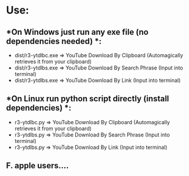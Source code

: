 # Use:

## *On Windows just run any exe file (no dependencies needed) *:

- dist/r3-ytdlbc.exe => YouTube Download By Clipboard (Automagically retrieves it from your clipboard)
- dist/r3-ytdlbs.exe => YouTube Download By Search Phrase (Input into terminal)
- dist/r3-ytdlbs.exe => YouTube Download By Link (Input into terminal)

## *On Linux run python script directly (install dependencies) *:

- r3-ytdlbc.py => YouTube Download By Clipboard (Automagically retrieves it from your clipboard)
- r3-ytdlbs.py => YouTube Download By Search Phrase (Input into terminal)
- r3-ytdlbs.py => YouTube Download By Link (Input into terminal)

## **F. apple users....**
